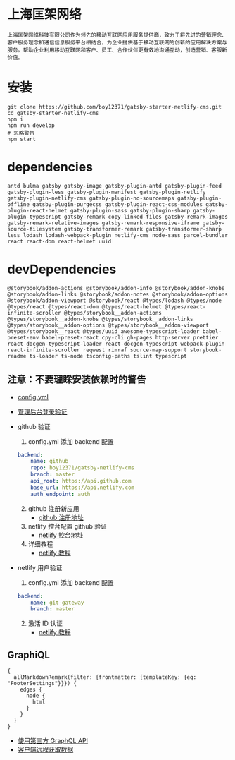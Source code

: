 # 上海匡架网络

```
上海匡架网络科技有限公司作为领先的移动互联网应用服务提供商，致力于将先进的营销理念、客户服务理念和通信信息服务平台相结合，为企业提供基于移动互联网的创新的应用解决方案与服务。帮助企业利用移动互联网和客户、员工、合作伙伴更有效地沟通互动，创造营销、客服新价值。
```

# 安装

```
git clone https://github.com/boy12371/gatsby-starter-netlify-cms.git
cd gatsby-starter-netlify-cms
npm i
npm run develop
# 忽略警告
npm start
```

# dependencies

```
antd bulma gatsby gatsby-image gatsby-plugin-antd gatsby-plugin-feed gatsby-plugin-less gatsby-plugin-manifest gatsby-plugin-netlify gatsby-plugin-netlify-cms gatsby-plugin-no-sourcemaps gatsby-plugin-offline gatsby-plugin-purgecss gatsby-plugin-react-css-modules gatsby-plugin-react-helmet gatsby-plugin-sass gatsby-plugin-sharp gatsby-plugin-typescript gatsby-remark-copy-linked-files gatsby-remark-images gatsby-remark-relative-images gatsby-remark-responsive-iframe gatsby-source-filesystem gatsby-transformer-remark gatsby-transformer-sharp less lodash lodash-webpack-plugin netlify-cms node-sass parcel-bundler react react-dom react-helmet uuid
```

# devDependencies

```
@storybook/addon-actions @storybook/addon-info @storybook/addon-knobs @storybook/addon-links @storybook/addon-notes @storybook/addon-options @storybook/addon-viewport @storybook/react @types/lodash @types/node @types/react @types/react-dom @types/react-helmet @types/react-infinite-scroller @types/storybook__addon-actions @types/storybook__addon-knobs @types/storybook__addon-links @types/storybook__addon-options @types/storybook__addon-viewport @types/storybook__react @types/uuid awesome-typescript-loader babel-preset-env babel-preset-react cpy-cli gh-pages http-server prettier react-docgen-typescript-loader react-docgen-typescript-webpack-plugin react-infinite-scroller reqwest rimraf source-map-support storybook-readme ts-loader ts-node tsconfig-paths tslint typescript
```

## 注意：不要理睬安装依赖时的警告

-   [config.yml](./static/kuang/config.yml)

*   [管理后台登录验证](https://www.netlifycms.org/docs/authentication-backends/)

*   github 验证

    1. config.yml 添加 backend 配置

    ```yaml
    backend:
        name: github
        repo: boy12371/gatsby-netlify-cms
        branch: master
        api_root: https://api.github.com
        base_url: https://api.netlify.com
        auth_endpoint: auth
    ```

    2. github 注册新应用
        - [github 注册地址](https://github.com/settings/developers)
    3. netlify 控台配置 github 验证
        - [netlify 控台地址](https://app.netlify.com)
    4. 详细教程
        - [netlify 教程](https://www.netlify.com/docs/authentication-providers/)

*   netlify 用户验证

    1. config.yml 添加 backend 配置

    ```yaml
    backend:
        name: git-gateway
        branch: master
    ```

    2. 激活 ID 认证
        - [netlify 教程](https://www.netlify.com/docs/identity)

## GraphiQL

```graphiql
{
  allMarkdownRemark(filter: {frontmatter: {templateKey: {eq: "FooterSettings"}}}) {
    edges {
      node {
        html
      }
    }
  }
}
```

-   [使用第三方 GraphQL API](https://www.gatsbyjs.org/docs/third-party-graphql)
-   [客户端远程获取数据](https://www.gatsbyjs.org/docs/client-data-fetching)
